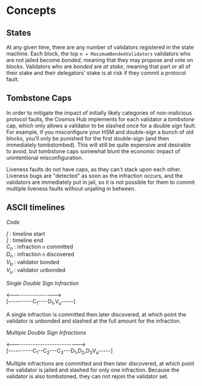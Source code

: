 # Concepts

## States

At any given time, there are any number of validators registered in the state machine.
Each block, the top `n = MaximumBondedValidators` validators who are not jailed become *bonded*, meaning that they may propose and vote on blocks.
Validators who are *bonded* are *at stake*, meaning that part or all of their stake and their delegators' stake is at risk if they commit a protocol fault.

## Tombstone Caps

In order to mitigate the impact of initially likely categories of non-malicious protocol faults, the Cosmos Hub implements for each validator
a *tombstone* cap, which only allows a validator to be slashed once for a double sign fault. For example, if you misconfigure your HSM and double-sign
a bunch of old blocks, you'll only be punished for the first double-sign (and then immediately tombstombed).  This will still be quite expensive and desirable
to avoid, but tombstone caps somewhat blunt the economic impact of unintentional misconfiguration.

Liveness faults do not have caps, as they can't stack upon each other.  Liveness bugs are "detected" as soon as the infraction occurs, and the validators are immediately put in jail, so it is not possible for them to commit multiple liveness faults without unjailing in between.

## ASCII timelines

*Code*

*[*   : timeline start  
*]*   : timeline end  
*C<sub>n</sub>* : infraction `n` committed  
*D<sub>n</sub>* : infraction `n` discovered  
*V<sub>b</sub>* : validator bonded  
*V<sub>u</sub>* : validator unbonded  

*Single Double Sign Infraction*

<----------------->   
[----------C<sub>1</sub>----D<sub>1</sub>,V<sub>u</sub>-----]

A single infraction is committed then later discovered, at which point the validator is unbonded and slashed at the full amount for the infraction.

*Multiple Double Sign Infractions*

<--------------------------->   
[----------C<sub>1</sub>--C<sub>2</sub>---C<sub>3</sub>---D<sub>1</sub>,D<sub>2</sub>,D<sub>3</sub>V<sub>u</sub>-----]

Multiple infractions are committed and then later discovered, at which point the validator is jailed and slashed for only one infraction.
Because the validator is also tombstoned, they can not rejoin the validator set.
